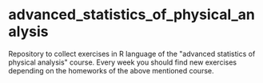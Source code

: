 # advanced_statistics_of_physical_analysis
Repository to collect exercises in R language of the "advanced statistics of physical analysis" course.
Every week you should find new exercises depending on the homeworks of the above mentioned course. 
